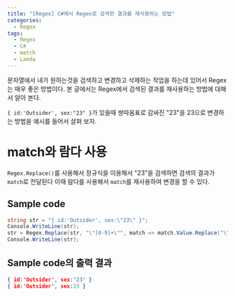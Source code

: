```yaml
---
title: "[Regex] C#에서 Regex로 검색한 결과를 재사용하는 방법"
categories:
  - Regex
tags:
  - Regex
  - C#
  - match
  - Lamda
---
```


문자열에서 내가 원하는것을 검색하고 변경하고 삭제하는 작업을 하는데 있어서 Regex는 매우 좋은 방법이다. 본 글에서는 Regex에서 검색된 결과를 재사용하는 방법에 대해서 알아 본다.

``` { id:'Outsider', sex:"23" } ```가 있을때 쌍따옴표로 감싸진 "23"을 23으로 변경하는 방법을 예시를 들어서 살펴 보자.

# match와 람다 사용

``` Regex.Replace() ```를 사용해서 정규식을 이용해서 "23"을 검색하면 검색의 결과가 ``` match ```로 전달된다 
이때 람다를 사용해서 ```match```를 재사용하여 변경을 할 수 있다.

## Sample code

``` csharp
string str = "{ id:'Outsider', sex:\"23\" }";
Console.WriteLine(str);
str = Regex.Replace(str, "\"[0-9]+\"", match => match.Value.Replace("\"", "")); // 
Console.WriteLine(str);
```

## Sample code의 출력 결과

``` json
{ id:'Outsider', sex:"23" }
{ id:'Outsider', sex:23 }
```